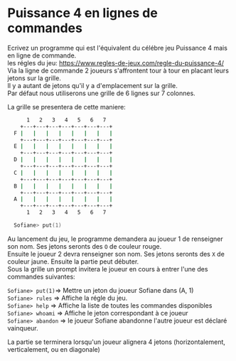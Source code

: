 # Puissance 4 en lignes de commandes

Ecrivez un programme qui est l'équivalent du célébre jeu Puissance 4 mais en ligne de commande.  
les régles du jeu: https://www.regles-de-jeux.com/regle-du-puissance-4/  
Via la ligne de commande 2 joueurs s'affrontent tour à tour en placant leurs jetons sur la grille.  
Il y a autant de jetons qu'il y a d'emplacement sur la grille.  
Par défaut nous utiliserons une grille de 6 lignes sur 7 colonnes.

La grille se presentera de cette maniere:

```zsh
      1   2   3   4   5   6   7
    +---+---+---+---+---+---+---+
  F |   |   |   |   |   |   |   |
    +---+---+---+---+---+---+---+
  E |   |   |   |   |   |   |   |
    +---+---+---+---+---+---+---+
  D |   |   |   |   |   |   |   |
    +---+---+---+---+---+---+---+
  C |   |   |   |   |   |   |   |
    +---+---+---+---+---+---+---+
  B |   |   |   |   |   |   |   |
    +---+---+---+---+---+---+---+
  A |   |   |   |   |   |   |   |
    +---+---+---+---+---+---+---+
      1   2   3   4   5   6   7

  Sofiane> put(1)
```

Au lancement du jeu, le programme demandera au joueur 1 de renseigner son nom.
Ses jetons seronts des `O` de couleur rouge.  
Ensuite le joueur 2 devra renseigner son nom.
Ses jetons seronts des `X` de couleur jaune.
Ensuite la partie peut débuter.  
Sous la grille un prompt invitera le joueur en cours à entrer l'une des commandes suivantes:

`Sofiane> put(1)`=> Mettre un jeton du joueur Sofiane dans (A, 1)  
`Sofiane> rules` => Affiche la régle du jeu.  
`Sofiane> help` => Affiche la liste de toutes les commandes disponibles  
`Sofiane> whoami` => Affiche le jeton correspondant à ce joueur  
`Sofiane> abandon` => le joueur Sofiane abandonne l'autre joueur est déclaré vainqueur.

La partie se terminera lorsqu'un joueur alignera 4 jetons (horizontalement, verticalement, ou en diagonale)
